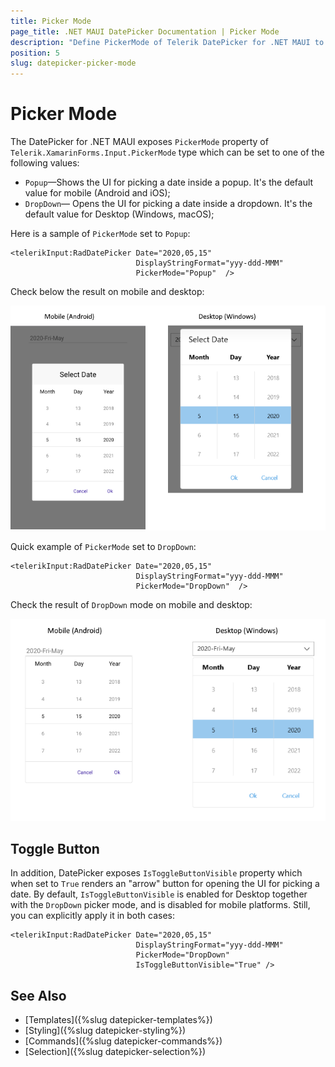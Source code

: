 ```yaml
---
title: Picker Mode
page_title: .NET MAUI DatePicker Documentation | Picker Mode
description: "Define PickerMode of Telerik DatePicker for .NET MAUI to either DropDown or Popup."
position: 5
slug: datepicker-picker-mode
---  
```


# Picker Mode

The DatePicker for .NET MAUI exposes `PickerMode` property of `Telerik.XamarinForms.Input.PickerMode` type which can be set to one of the following values:

* `Popup`&mdash;Shows the UI for picking a date inside a popup. It's the default value for mobile (Android and iOS);
* `DropDown`&mdash; Opens the UI for picking a date inside a dropdown. It's the default value for Desktop (Windows, macOS);

Here is a sample of `PickerMode` set to `Popup`:

```XAML
<telerikInput:RadDatePicker Date="2020,05,15" 
							DisplayStringFormat="yyy-ddd-MMM" 
							PickerMode="Popup"  />
```

Check below the result on mobile and desktop:

![](images/datepicker-pickermode-popup.png)

Quick example of `PickerMode` set to `DropDown`:

```XAML
<telerikInput:RadDatePicker Date="2020,05,15" 
							DisplayStringFormat="yyy-ddd-MMM" 
							PickerMode="DropDown"  />
```

Check the result of `DropDown` mode on mobile and desktop:

![](images/datepicker-pickermode-dropdown.png)

## Toggle Button

In addition, DatePicker exposes `IsToggleButtonVisible` property which when set to `True` renders an "arrow" button for opening the UI for picking a date. By default, `IsToggleButtonVisible` is enabled for Desktop together with the `DropDown` picker mode, and is disabled for mobile platforms. Still, you can explicitly apply it in both cases:

```XAML
<telerikInput:RadDatePicker Date="2020,05,15" 
							DisplayStringFormat="yyy-ddd-MMM" 
							PickerMode="DropDown"
							IsToggleButtonVisible="True" />
```

## See Also

- [Templates]({%slug datepicker-templates%})
- [Styling]({%slug datepicker-styling%})
- [Commands]({%slug datepicker-commands%})
- [Selection]({%slug datepicker-selection%})
